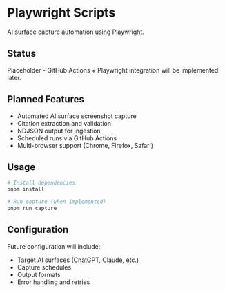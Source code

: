 # Playwright Scripts

AI surface capture automation using Playwright.

## Status

Placeholder - GitHub Actions + Playwright integration will be implemented later.

## Planned Features

- Automated AI surface screenshot capture
- Citation extraction and validation
- NDJSON output for ingestion
- Scheduled runs via GitHub Actions
- Multi-browser support (Chrome, Firefox, Safari)

## Usage

```bash
# Install dependencies
pnpm install

# Run capture (when implemented)
pnpm run capture
```

## Configuration

Future configuration will include:
- Target AI surfaces (ChatGPT, Claude, etc.)
- Capture schedules
- Output formats
- Error handling and retries
